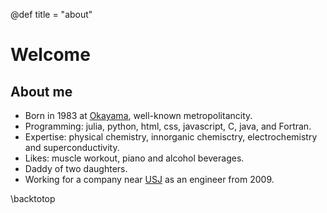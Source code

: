@def title = "about"

# Welcome

## About me

- Born in 1983 at [Okayama](https://www.google.com/search?q=大都会岡山), well-known metropolitancity. 
- Programming: julia, python, html, css, javascript, C, java, and Fortran.
- Expertise: physical chemistry, innorganic chemisctry, electrochemistry and superconductivity.
- Likes: muscle workout, piano and alcohol beverages.
- Daddy of two daughters.
- Working for a company near [USJ](https://www.usj.co.jp/web/ja/jp) as an engineer from 2009.

\backtotop